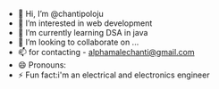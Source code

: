 - 👋 Hi, I’m @chantipoloju
- 👀 I’m interested in web development 
- 🌱 I’m currently learning DSA in java
- 💞️ I’m looking to collaborate on ...
- 📫 for contacting - alphamalechanti@gmail.com
- 😄 Pronouns:
- ⚡ Fun fact:i'm an electrical and electronics engineer

<!---
chantipoloju/chantipoloju is a ✨ special ✨ repository because its `README.md` (this file) appears on your GitHub profile.
You can click the Preview link to take a look at your changes.
--->
